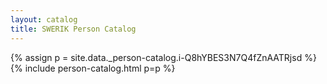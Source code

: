 ```yaml
---
layout: catalog
title: SWERIK Person Catalog
---
```

{% assign p = site.data._person-catalog.i-Q8hYBES3N7Q4fZnAATRjsd %}
{% include person-catalog.html p=p %}


